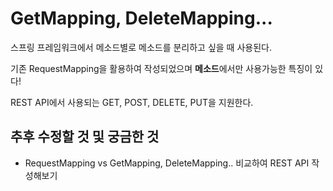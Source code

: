 # GetMapping, DeleteMapping...


스프링 프레임워크에서 메소드별로 메소드를 분리하고 싶을 때 사용된다.

기존 RequestMapping을 활용하여 작성되었으며 **메소드**에서만 사용가능한 특징이 있다!


REST API에서 사용되는 GET, POST, DELETE, PUT을 지원한다.



## 추후 수정할 것 및 궁금한 것
- RequestMapping vs GetMapping, DeleteMapping.. 비교하여 REST API 작성해보기
